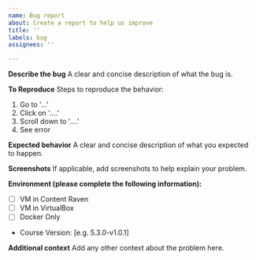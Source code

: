 ```yaml
---
name: Bug report
about: Create a report to help us improve
title: ''
labels: bug
assignees: ''

---
```


**Describe the bug**
A clear and concise description of what the bug is.

**To Reproduce**
Steps to reproduce the behavior:
1. Go to '...'
2. Click on '....'
3. Scroll down to '....'
4. See error

**Expected behavior**
A clear and concise description of what you expected to happen.

**Screenshots**
If applicable, add screenshots to help explain your problem.

**Environment (please complete the following information):**
- [ ] VM in Content Raven
- [ ] VM in VirtualBox
- [ ] Docker Only
 - Course Version: [e.g. 5.3.0-v1.0.1]


**Additional context**
Add any other context about the problem here.
